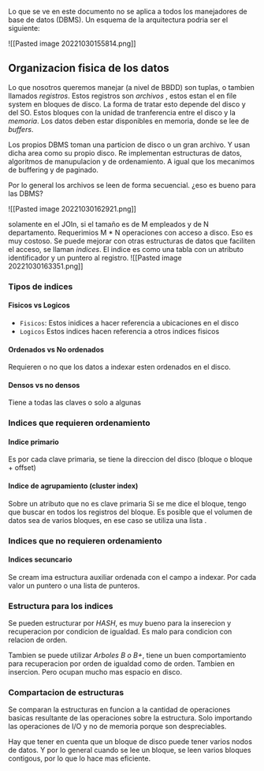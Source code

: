 Lo que se ve en este documento no se aplica a todos los manejadores de base de datos (DBMS). 
Un esquema de la arquitectura podria ser el siguiente: 

![[Pasted image 20221030155814.png]]


## Organizacion fisica de los datos
Lo que nosotros queremos manejar (a nivel de BBDD) son tuplas, o tambien llamados *registros*. Estos registros son *archivos* , estos estan el en file system en bloques de disco. La forma de tratar esto depende del disco y del SO. Estos bloques con la unidad de tranferencia entre el disco y la *memoria*. Los datos deben estar disponibles en memoria, donde se lee de *buffers*. 


Los propios DBMS toman una particion de disco o un gran archivo. Y usan dicha area como su propio disco. 
Re implementan estructuras de datos, algoritmos de manupulacion y de ordenamiento. A igual que los mecanimos de buffering y de paginado. 

Por lo general los archivos se leen de forma secuencial. ¿eso es bueno para las DBMS?

![[Pasted image 20221030162921.png]]

solamente en el JOIn, si el tamaño es de M empleados y de N departamento. Requerimios M * N operaciones con acceso a disco. Eso es muy costoso. Se puede mejorar con otras estructuras de datos que  faciliten el acceso, se llaman *indices*. El indice es como una tabla con un atributo identificador y un puntero al registro.
![[Pasted image 20221030163351.png]]


### Tipos de indices
#### Fisicos vs Logicos
- `Fisicos`: Estos inidices a hacer referencia a ubicaciones en el disco 
- `Logicos` Estos indices hacen referencia a otros indices fisicos
#### Ordenados vs No ordenados
Requieren o no que los datos a indexar esten ordenados en el disco. 
#### Densos vs no densos
Tiene a todas las claves o solo a algunas

### Indices que requieren ordenamiento
#### Indice primario
Es por cada clave primaria, se tiene la direccion del disco (bloque o bloque + offset)

#### Indice de agrupamiento (cluster index)
Sobre un atributo que no es clave primaria
Si se me dice el bloque, tengo que buscar en todos los registros del bloque. Es posible que el volumen de datos sea de varios bloques, en ese caso se utiliza una lista .

### Indices que no requieren ordenamiento
#### Indices secuncario
Se cream ima estructura auxiliar ordenada con el campo a indexar. Por cada valor un puntero o una lista de punteros. 

### Estructura para los indices
Se pueden estructurar por *HASH*, es muy bueno para la inserecion y recuperacion por condicion de igualdad. Es malo para condicion con relacion de orden. 

Tambien se puede utilizar *Arboles B o B+*, tiene un buen comportamiento para recuperacion por orden de igualdad como de orden. Tambien en insercion. Pero ocupan mucho mas espacio en disco. 

### Compartacion de estructuras

Se comparan la estructuras en funcion a la cantidad de operaciones basicas resultante de las operaciones sobre la estructura. Solo importando las operaciones de I/O y no de memoria porque son despreciables. 

Hay que tener en cuenta que un bloque de disco puede tener varios nodos de datos. Y por lo general cuando se lee un bloque, se leen varios bloques contigous, por lo que lo hace mas eficiente. 

